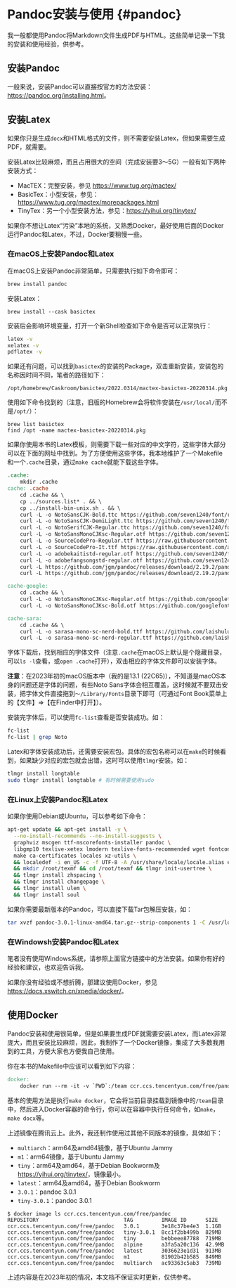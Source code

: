 # Pandoc安装与使用 {#pandoc}

我一般都使用Pandoc将Markdown文件生成PDF与HTML。这些简单记录一下我的安装和使用经验，供参考。

## 安装Pandoc

一般来说，安装Pandoc可以直接按官方的方法安装：<https://pandoc.org/installing.html>。

## 安装Latex

如果你只是生成`docx`和HTML格式的文件，则不需要安装Latex，但如果需要生成PDF，就需要。

安装Latex比较麻烦，而且占用很大的空间（完成安装要3～5G）一般有如下两种安装方式：

- MacTEX：完整安装，参见 <https://www.tug.org/mactex/>
- BasicTex：小型安装，参见： <https://www.tug.org/mactex/morepackages.html>
- TinyTex：另一个小型安装方法，参见：<https://yihui.org/tinytex/>

如果你不想让Latex“污染”本地的系统，又熟悉Docker，最好使用后面的Docker运行Pandoc和Latex，不过，Docker要稍慢一些。

### 在macOS上安装Pandoc和Latex

在macOS上安装Pandoc非常简单，只需要执行如下命令即可：

```bash
brew install pandoc
```

安装Latex：

```
brew install --cask basictex
```

安装后会影响环境变量，打开一个新Shell检查如下命令是否可以正常执行：

```bash
latex -v
xelatex -v
pdflatex -v
```

如果还有问题，可以找到`basictex`的安装的Package，双击重新安装，安装包的名称因时间不同，笔者的路径如下：

```
/opt/homebrew/Caskroom/basictex/2022.0314/mactex-basictex-20220314.pkg
```

使用如下命令找到的（注意，旧版的Homebrew会将软件安装在`/usr/local/`而不是`/opt/`）：

```
brew list basictex
find /opt -name mactex-basictex-20220314.pkg
```

如果你使用本书的Latex模板，则需要下载一些对应的中文字符，这些字体大部分可以在下面的网址中找到。为了方便使用这些字体，我本地维护了一个Makefile和一个`.cache`目录，通过`make cache`就能下载这些字体。

```makefile
.cache:
	mkdir .cache
cache: .cache
	cd .cache && \
	cp ../sources.list* . && \
	cp ../install-bin-unix.sh . && \
	curl -L -o NotoSansCJK-Bold.ttc https://github.com/seven1240/font/raw/master/noto/NotoSansCJK-Bold.ttc/NotoSansCJK-Bold.ttc && \
	curl -L -o NotoSansCJK-DemiLight.ttc https://github.com/seven1240/font/raw/master/noto/NotoSansCJK-DemiLight.ttc/NotoSansCJK-DemiLight.ttc && \
	curl -L -o NotoSerifCJK-Regular.ttc https://github.com/seven1240/font/raw/master/noto/NotoSerifCJK-Regular.ttc/NotoSerifCJK-Regular.ttc && \
	curl -L -o NotoSansMonoCJKsc-Regular.otf https://github.com/seven1240/font/raw/master/noto/NotoSansMonoCJKsc/NotoSansMonoCJKsc-Regular.otf && \
	curl -L -o SourceCodePro-Regular.ttf https://raw.githubusercontent.com/adobe-fonts/source-code-pro/release/TTF/SourceCodePro-Regular.ttf && \
	curl -L -o SourceCodePro-It.ttf https://raw.githubusercontent.com/adobe-fonts/source-code-pro/release/TTF/SourceCodePro-It.ttf && \
	curl -L -o adobekaitistd-regular.otf https://github.com/seven1240/font/raw/master/adobe/adobekaitistd-regular.otf && \
	curl -L -o adobefangsongstd-regular.otf https://github.com/seven1240/font/raw/master/adobe/adobefangsongstd-regular.otf && \
	curl -L https://github.com/jgm/pandoc/releases/download/2.19.2/pandoc-2.19.2-linux-amd64.tar.gz --output pandoc-2.19.2-linux-amd64.tar.gz && \
	curl -L https://github.com/jgm/pandoc/releases/download/2.19.2/pandoc-2.19.2-linux-arm64.tar.gz --output pandoc-2.19.2-linux-arm64.tar.gz

cache-google:
	cd .cache && \
	curl -L -o NotoSansMonoCJKsc-Regular.otf https://github.com/googlefonts/noto-cjk/raw/main/Sans/Mono/NotoSansMonoCJKsc-Regular.otf && \
	curl -L -o NotoSansMonoCJKsc-Bold.otf https://github.com/googlefonts/noto-cjk/raw/main/Sans/Mono/NotoSansMonoCJKsc-Bold.otf

cache-sara:
	cd .cache && \
	curl -L -o sarasa-mono-sc-nerd-bold.ttf https://github.com/laishulu/Sarasa-Mono-SC-Nerd/raw/master/sarasa-mono-sc-nerd-bold.ttf && \
	curl -L -o sarasa-mono-sc-nerd-regular.ttf https://github.com/laishulu/Sarasa-Mono-SC-Nerd/raw/master/sarasa-mono-sc-nerd-regular.ttf
```

字体下载后，找到相应的字体文件（注意`.cache`在macOS上默认是个隐藏目录，可以`ls -l`查看，或`open .cache`打开），双击相应的字体文件即可以安装字体。

**注意**：在2023年初的macOS版本中（我的是13.1 (22C65)），不知道是macOS本身的问题还是字体的问题，有些Noto Sans字体会相互覆盖，这时候就不要双击安装，把字体文件直接拖到`～/Library/Fonts`目录下即可（可通过Font Book菜单上的【文件】⇒【在Finder中打开】）。

安装完字体后，可以使用`fc-list`查看是否安装成功。如：

```bash
fc-list
fc-list | grep Noto
```

Latex和字体安装成功后，还需要安装宏包。具体的宏包名称可以在`make`的时候看到，如果缺少对应的宏包就会出错，这时可以使用`tlmgr`安装。如：

```bash
tlmgr install longtable
sudo tlmgr install longtable # 有时候需要使用sudo
```

### 在Linux上安装Pandoc和Latex

如果你使用Debian或Ubuntu，可以参考如下命令：

```bash
apt-get update && apt-get install -y \
  --no-install-recommends --no-install-suggests \
  graphviz mscgen ttf-mscorefonts-installer pandoc \
  libgmp10 texlive-xetex lmodern texlive-fonts-recommended wget fontconfig \
  make ca-certificates locales xz-utils \
  && localedef -i en_US -c -f UTF-8 -A /usr/share/locale/locale.alias en_US.UTF-8 \
  && mkdir /root/texmf && cd /root/texmf && tlmgr init-usertree \
  && tlmgr install zhspacing \
  && tlmgr install changepage \
  && tlmgr install ulem \
  && tlmgr install soul
```

如果你需要最新版本的Pandoc，可以直接下载Tar包解压安装，如：

```bash
tar xvzf pandoc-3.0.1-linux-amd64.tar.gz--strip-components 1 -C /usr/local
```

### 在Windowsh安装Pandoc和Latex

笔者没有使用Windows系统，请参照上面官方链接中的方法安装。如果你有好的经验和建议，也欢迎告诉我。

如果你没有经验或不想折腾，那建议使用Docker，参见<https://docs.xswitch.cn/xpedia/docker/>。

## 使用Docker

Pandoc安装和使用很简单，但是如果要生成PDF就需要安装Latex，而Latex非常庞大，而且安装比较麻烦，因此，我制作了一个Docker镜像，集成了大多数我用到的工具，方便大家也方便我自己使用。

你在本书的Makefile中应该可以看到如下内容：

```makefile
docker:
	docker run --rm -it -v `PWD`:/team ccr.ccs.tencentyun.com/free/pandoc:tiny-3.0.1 bash
```

基本的使用方法是执行`make docker`，它会将当前目录挂载到镜像中的`/team`目录中，然后进入Docker容器的命令行，你可以在容器中执行任何命令，如`make`，`make docx`等。

上述镜像在腾讯云上。此外，我还制作使用过其他不同版本的镜像，具体如下：

- `multiarch`：arm64及amd64镜像，基于Ubuntu Jammy
- `m1`：arm64镜像，基于Ubuntu Jammy
- `tiny`：arm64及amd64，基于Debian Bookworm及<https://yihui.org/tinytex/>，镜像最小。
- `latest`：arm64及amd64，基于Debian Bookworm
- `3.0.1`：pandoc 3.0.1
- `tiny-3.0.1`：pandoc 3.0.1

```
$ docker image ls ccr.ccs.tencentyun.com/free/pandoc
REPOSITORY                           TAG         IMAGE ID      SIZE
ccr.ccs.tencentyun.com/free/pandoc   3.0.1       3e18c37be4e3  1.1GB
ccr.ccs.tencentyun.com/free/pandoc   tiny-3.0.1  8cc1f2bb499b  829MB
ccr.ccs.tencentyun.com/free/pandoc   tiny        bebbeee87788  719MB
ccr.ccs.tencentyun.com/free/pandoc   alpine      a3fa5a20c136  42.9MB
ccr.ccs.tencentyun.com/free/pandoc   latest      3036623e1d31  913MB
ccr.ccs.tencentyun.com/free/pandoc   m1          81902b42b585  849MB
ccr.ccs.tencentyun.com/free/pandoc   multiarch   ac93363c5ab3  739MB
```

上述内容是在2023年初的情况，本文档不保证实时更新，仅供参考。
